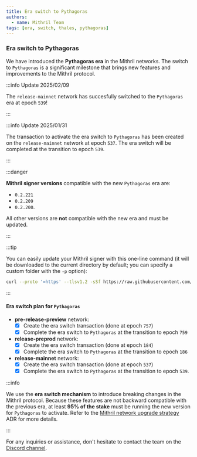 ```yaml
---
title: Era switch to Pythagoras
authors:
  - name: Mithril Team
tags: [era, switch, thales, pythagoras]
---
```


### Era switch to Pythagoras

We have introduced the **Pythagoras era** in the Mithril networks. The switch to `Pythagoras` is a significant milestone that brings new features and improvements to the Mithril protocol.

:::info Update 2025/02/09

The `release-mainnet` network has succesfully switched to the `Pythagoras` era at epoch `539`!

:::

:::info Update 2025/01/31

The transaction to activate the era switch to `Pythagoras` has been created on the `release-mainnet` network at epoch `537`.
The era switch will be completed at the transition to epoch `539`.

:::

:::danger

**Mithril signer versions** compatible with the new `Pythagoras` era are:

- `0.2.221`
- `0.2.209`
- `0.2.200`.

All other versions are **not** compatible with the new era and must be updated.

:::

:::tip

You can easily update your Mithril signer with this one-line command (it will be downloaded to the current directory by default; you can specify a custom folder with the `-p` option):

```bash
curl --proto '=https' --tlsv1.2 -sSf https://raw.githubusercontent.com/input-output-hk/mithril/refs/heads/main/mithril-install.sh | sh -s -- -c mithril-signer -d latest -p $(pwd)
```

:::

#### Era switch plan for `Pythagoras`

- **pre-release-preview** network:
  - [x] Create the era switch transaction (done at epoch `757`)
  - [x] Complete the era switch to `Pythagoras` at the transition to epoch `759`

- **release-preprod** network:
  - [x] Create the era switch transaction (done at epoch `184`)
  - [x] Complete the era switch to `Pythagoras` at the transition to epoch `186`

- **release-mainnet** network:
  - [x] Create the era switch transaction (done at epoch `537`)
  - [x] Complete the era switch to `Pythagoras` at the transition to epoch `539`.

:::info

We use the **era switch mechanism** to introduce breaking changes in the Mithril protocol. Because these features are not backward compatible with the previous era, at least **95% of the stake** must be running the new version for `Pythagoras` to activate. Refer to the [Mithril network upgrade strategy](https://mithril.network/doc/adr/4) ADR for more details.

:::

For any inquiries or assistance, don't hesitate to contact the team on the [Discord channel](https://discord.gg/5kaErDKDRq).
